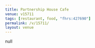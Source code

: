 ```yaml
---
title: Partnership House Cafe
venue: v15711
tags: [restaurant, food, "fhrs:427690"]
permalink: /v/15711/
layout: venue
---
```

null